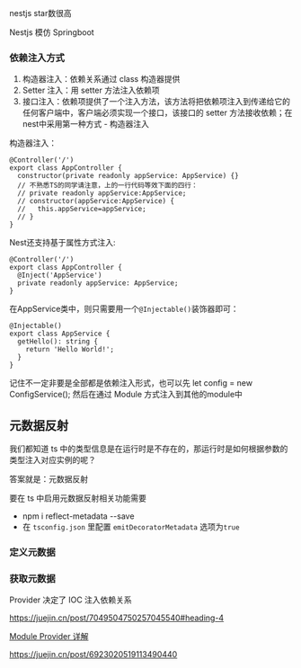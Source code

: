 

nestjs star数很高





Nestjs 模仿 Springboot 

### 依赖注入方式

1. 构造器注入：依赖关系通过 class 构造器提供
2. Setter 注入：用 setter 方法注入依赖项
3. 接口注入：依赖项提供了一个注入方法，该方法将把依赖项注入到传递给它的任何客户端中，客户端必须实现一个接口，该接口的 setter 方法接收依赖；在nest中采用第一种方式 - 构造器注入



构造器注入：

```tsx
@Controller('/')
export class AppController {
  constructor(private readonly appService: AppService) {}
  // 不熟悉TS的同学请注意，上的一行代码等效下面的四行：
  // private readonly appService:AppService;
  // constructor(appService:AppService) {
  //   this.appService=appService;
  // }
}
```



Nest还支持基于属性方式注入:



```tsx
@Controller('/')
export class AppController {
  @Inject('AppService')
  private readonly appService: AppService;
}
```



在AppService类中，则只需要用一个`@Injectable()`装饰器即可：

```tsx
@Injectable()
export class AppService {
  getHello(): string {
    return 'Hello World!';
  }
}
```





记住不一定非要是全部都是依赖注入形式，也可以先 let config = new ConfigService(); 然后在通过 Module 方式注入到其他的module中





## 元数据反射

我们都知道 ts 中的类型信息是在运行时是不存在的，那运行时是如何根据参数的类型注入对应实例的呢？

答案就是：元数据反射

要在 ts 中启用元数据反射相关功能需要

* npm i reflect-metadata --save
* 在 `tsconfig.json` 里配置 `emitDecoratorMetadata` 选项为`true`

### 定义元数据



### 获取元数据











Provider 决定了 IOC 注入依赖关系













https://juejin.cn/post/7049504750257045540#heading-4

[Module Provider 详解](https://juejin.cn/post/6925605351475806216#heading-0)

https://juejin.cn/post/6923020519113490440





